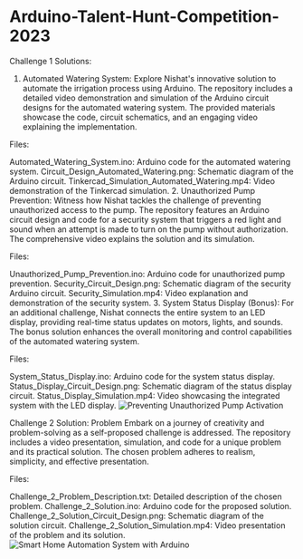 # Arduino-Talent-Hunt-Competition-2023
Challenge 1 Solutions:
1. Automated Watering System:
Explore Nishat's innovative solution to automate the irrigation process using Arduino. The repository includes a detailed video demonstration and simulation of the Arduino circuit designs for the automated watering system. The provided materials showcase the code, circuit schematics, and an engaging video explaining the implementation.

Files:

Automated_Watering_System.ino: Arduino code for the automated watering system.
Circuit_Design_Automated_Watering.png: Schematic diagram of the Arduino circuit.
Tinkercad_Simulation_Automated_Watering.mp4: Video demonstration of the Tinkercad simulation.
2. Unauthorized Pump Prevention:
Witness how Nishat tackles the challenge of preventing unauthorized access to the pump. The repository features an Arduino circuit design and code for a security system that triggers a red light and sound when an attempt is made to turn on the pump without authorization. The comprehensive video explains the solution and its simulation.

Files:

Unauthorized_Pump_Prevention.ino: Arduino code for unauthorized pump prevention.
Security_Circuit_Design.png: Schematic diagram of the security Arduino circuit.
Security_Simulation.mp4: Video explanation and demonstration of the security system.
3. System Status Display (Bonus):
For an additional challenge, Nishat connects the entire system to an LED display, providing real-time status updates on motors, lights, and sounds. The bonus solution enhances the overall monitoring and control capabilities of the automated watering system.

Files:

System_Status_Display.ino: Arduino code for the system status display.
Status_Display_Circuit_Design.png: Schematic diagram of the status display circuit.
Status_Display_Simulation.mp4: Video showcasing the integrated system with the LED display.
![Preventing Unauthorized Pump Activation](https://github.com/ferozmahmudzaki/Arduino-Talent-Hunt-Competition-2023/assets/71099757/694a50b6-83dd-4082-bbfd-ff725680d990)


Challenge 2 Solution:
Problem 
Embark on a journey of creativity and problem-solving as a self-proposed challenge is addressed. The repository includes a video presentation, simulation, and code for a unique problem and its practical solution. The chosen problem adheres to realism, simplicity, and effective presentation.


Files:

Challenge_2_Problem_Description.txt: Detailed description of the chosen problem.
Challenge_2_Solution.ino: Arduino code for the proposed solution.
Challenge_2_Solution_Circuit_Design.png: Schematic diagram of the solution circuit.
Challenge_2_Solution_Simulation.mp4: Video presentation of the problem and its solution.
![Smart Home Automation System with Arduino](https://github.com/ferozmahmudzaki/Arduino-Talent-Hunt-Competition-2023/assets/71099757/e885a84b-0d99-4413-880b-e7e88334a905)

